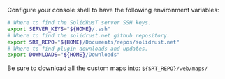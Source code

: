 Configure your console shell to have the following environment variables:

```bash
# Where to find the SolidRusT server SSH keys.
export SERVER_KEYS="${HOME}/.ssh"
# Where to find the solidrust.net github repository.
export SRT_REPO="${HOME}/Documents/repos/solidrust.net"
# Where to find plugin downloads and updates.
export DOWNLOADS="${HOME}/Downloads"
```

Be sure to download all the custom maps into: `${SRT_REPO}/web/maps/`
